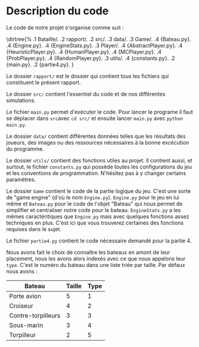 Description du code
====================

Le code de notre projet s'organise comme suit :

\dirtree{%
    .1 Bataille/.
    .2 rapport/.
    .2 src/.
        .3 data/.
        .3 Game/.
            .4 {Bateau.py}.
            .4 {Engine.py}.
            .4 {EngineStats.py}.
        .3 Player/.
            .4 {AbstractPlayer.py}.
            .4 {HeuristicPlayer.py}.
            .4 {HumanPlayer.py}.
            .4 {MCPlayer.py}.
            .4 {ProbPlayer.py}.
            .4 {RandomPlayer.py}.
        .3 utils/.
            .4 {constants.py}.
    .2 {main.py}.
    .2 {partie4.py}.
}

Le dossier `rapport/` est le dossier qui contient tous les fichiers qui constituent le présent rapport.

Le dossier `src/` contient l'essentiel du code et de nos différentes simulations. 

Le fichier `main.py` permet d'exécuter le code. Pour lancer le programe il faut se déplacer dans `src`avec `cd src/` et ensuite lancer `main.py` avec `python main.py`.

Le dossier `data/` contient différentes données telles que les résultats des joueurs, des images ou des ressources nécessaires à la bonne excécution du programme.

Le dossier `utils/` contient des fonctions utiles au projet. Il contient aussi, et surtout, le fichier `constants.py` qui possède toutes les configurations du jeu et les conventions de programmation. N'hésitez pas à y changer certains paramètres.

Le dossier `Game` contient le code de la partie logique du jeu. C'est une sorte de "game engine" (d'où le nom `Engine.py`).
`Engine.py` pour le jeu en lui même et `Bateau.py` pour le code de l'objet "Bateau" qui nous permet de simplifier et centraliser notre code pour le bateau.
`EngineStats.py` a  les mêmes caractéritiques que `Engine.py` mais avec quelques fonctions assez techniques en plus. C'est ici que vous trouverez certaines des fonctions requises dans le sujet.

Le fichier `partie4.py` contient le code nécessaire demandé pour la partie 4.

Nous avons fait le choix de connaître les bateaux en amont de leur placement, nous les avons alors indexés avec ce que nous appelons leur `type`.
C'est le numéro du bateau dans une liste triée par taille. Par défaux nous avons :

Bateau              | Taille    | Type
--------------------|-----------|----
Porte avion         | 5         | 1
Croiseur            | 4         | 2
Contre-torpilleurs  | 3         | 3
Sous-marin          | 3         | 4
Torpilleur          | 2         | 5
